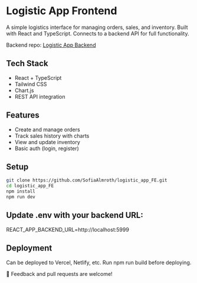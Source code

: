 # Logistic App Frontend
A simple logistics interface for managing orders, sales, and inventory. Built with React and TypeScript. Connects to a backend API for full functionality.

Backend repo: [Logistic App Backend](https://github.com/SofiaAlmroth/logistic_app_BE)

## Tech Stack
- React + TypeScript
- Tailwind CSS
- Chart.js
- REST API integration

## Features
- Create and manage orders
- Track sales history with charts
- View and update inventory
- Basic auth (login, register)

## Setup

```bash
git clone https://github.com/SofiaAlmroth/logistic_app_FE.git
cd logistic_app_FE
npm install
npm run dev
```

## Update .env with your backend URL:
REACT_APP_BACKEND_URL=http://localhost:5999

## Deployment
Can be deployed to Vercel, Netlify, etc.
Run npm run build before deploying.

🤝 Feedback and pull requests are welcome!

